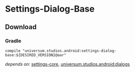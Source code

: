 Settings-Dialog-Base
===============

## Download ##

### Gradle ###

    compile "universum.studios.android:settings-dialog-base:${DESIRED_VERSION}@aar"

_depends on:_
[settings-core](https://github.com/universum-studios/android_settings/tree/master/library-core),
[universum.studios.android:dialogs](https://github.com/universum-studios/android_dialogs)